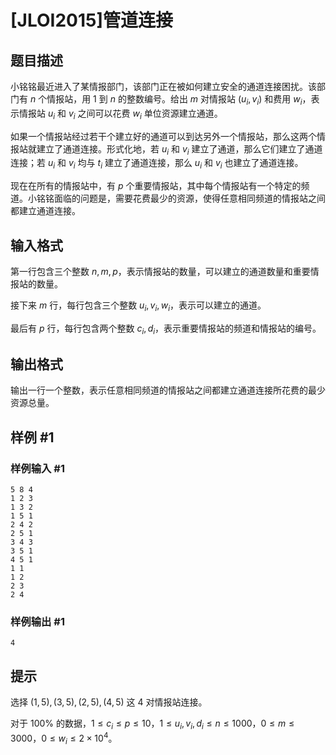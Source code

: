 # [JLOI2015]管道连接

## 题目描述

小铭铭最近进入了某情报部门，该部门正在被如何建立安全的通道连接困扰。该部门有 $n$ 个情报站，用 $1$ 到 $n$ 的整数编号。给出 $m$ 对情报站 $(u_i,v_i)$ 和费用 $w_i$，表示情报站 $u_i$ 和 $v_i$ 之间可以花费 $w_i$ 单位资源建立通道。

如果一个情报站经过若干个建立好的通道可以到达另外一个情报站，那么这两个情报站就建立了通道连接。形式化地，若 $u_i$ 和 $v_i$ 建立了通道，那么它们建立了通道连接；若 $u_i$ 和 $v_i$ 均与 $t_i$ 建立了通道连接，那么 $u_i$ 和 $v_i$ 也建立了通道连接。

现在在所有的情报站中，有 $p$ 个重要情报站，其中每个情报站有一个特定的频道。小铭铭面临的问题是，需要花费最少的资源，使得任意相同频道的情报站之间都建立通道连接。

## 输入格式

第一行包含三个整数 $n,m,p$，表示情报站的数量，可以建立的通道数量和重要情报站的数量。

接下来 $m$ 行，每行包含三个整数 $u_i,v_i,w_i$，表示可以建立的通道。

最后有 $p$ 行，每行包含两个整数 $c_i,d_i$，表示重要情报站的频道和情报站的编号。

## 输出格式

输出一行一个整数，表示任意相同频道的情报站之间都建立通道连接所花费的最少资源总量。


## 样例 #1

### 样例输入 #1
```
5 8 4
1 2 3
1 3 2
1 5 1
2 4 2
2 5 1
3 4 3
3 5 1
4 5 1
1 1
1 2
2 3
2 4
```

### 样例输出 #1

```
4
```

## 提示

选择 $(1,5),(3,5),(2,5),(4,5)$ 这 $4$ 对情报站连接。

对于 $100\%$ 的数据，$1\le c_i\le p\le10$，$1\le u_i,v_i,d_i \le n \le 1000$，$0\le m \le 3000$，$0\le w_i \le2\times 10^4$。
